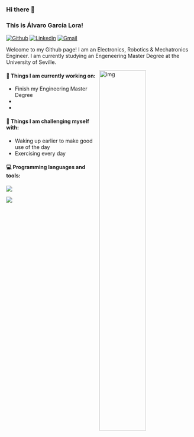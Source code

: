 ### Hi there 👋 
### This is Álvaro García Lora!

[![Github](https://img.shields.io/badge/-Github-000?style=flat&logo=Github&logoColor=white)](https://github.com/aglora)
[![Linkedin](https://img.shields.io/badge/-LinkedIn-blue?style=flat&logo=Linkedin&logoColor=white)](https://www.linkedin.com/in/alvaro-garcia-lora/)
[![Gmail](https://img.shields.io/badge/-Gmail-c14438?style=flat&logo=Gmail&logoColor=white)](mailto:alvarog4lora@gmail.com)

Welcome to my Github page! I am an Electronics, Robotics & Mechatronics Engineer. 
I am currently studying an Engeneering Master Degree at the University of Seville.  

<img align="right" alt="img" src="https://github.com/aglora.jpg" width="50%" height="auto" />


#### 🌱 Things I am currently working on: 
- Finish my Engineering Master Degree  
- 
- 

#### :muscle: Things I am challenging myself with:
- Waking up earlier to make good use of the day
- Exercising every day

#### :computer: Programming languages and tools: 
<p>

 <p>
  <a href="https://skillicons.dev">
    <img src="https://skillicons.dev/icons?i=c,cpp,py,arduino,raspberrypi,linux,vscode,ros,matlab,git,gitlab,github,discord,docker,html,photoshop&perline=8" />
  </a>
</p>

[![](https://visitcount.itsvg.in/api?id=aglora&label=Profile%20Views&color=3&icon=5&pretty=true)](https://visitcount.itsvg.in)
